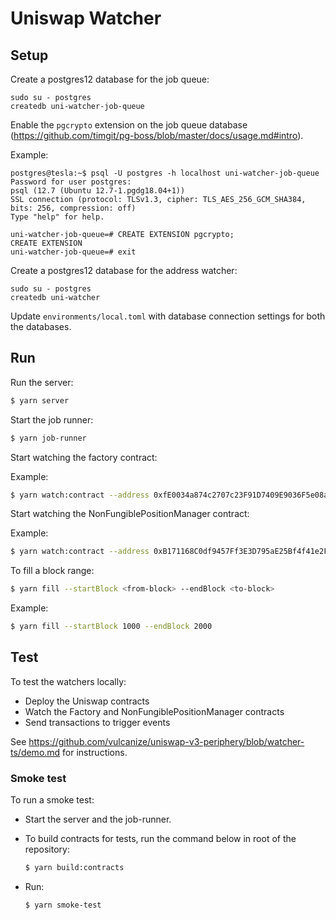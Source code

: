# Uniswap Watcher

## Setup

Create a postgres12 database for the job queue:

```
sudo su - postgres
createdb uni-watcher-job-queue
```

Enable the `pgcrypto` extension on the job queue database (https://github.com/timgit/pg-boss/blob/master/docs/usage.md#intro).

Example:

```
postgres@tesla:~$ psql -U postgres -h localhost uni-watcher-job-queue
Password for user postgres:
psql (12.7 (Ubuntu 12.7-1.pgdg18.04+1))
SSL connection (protocol: TLSv1.3, cipher: TLS_AES_256_GCM_SHA384, bits: 256, compression: off)
Type "help" for help.

uni-watcher-job-queue=# CREATE EXTENSION pgcrypto;
CREATE EXTENSION
uni-watcher-job-queue=# exit
```

Create a postgres12 database for the address watcher:

```
sudo su - postgres
createdb uni-watcher
```

Update `environments/local.toml` with database connection settings for both the databases.


## Run

Run the server:

```bash
$ yarn server
```

Start the job runner:

```bash
$ yarn job-runner
```

Start watching the factory contract:

Example:

```bash
$ yarn watch:contract --address 0xfE0034a874c2707c23F91D7409E9036F5e08ac34 --kind factory --startingBlock 100
```

Start watching the NonFungiblePositionManager contract:

Example:

```bash
$ yarn watch:contract --address 0xB171168C0df9457Ff3E3D795aE25Bf4f41e2FFE3 --kind nfpm --startingBlock 100
```

To fill a block range:

```bash
$ yarn fill --startBlock <from-block> --endBlock <to-block>
```

Example:

```bash
$ yarn fill --startBlock 1000 --endBlock 2000
```

## Test

To test the watchers locally:

* Deploy the Uniswap contracts
* Watch the Factory and NonFungiblePositionManager contracts
* Send transactions to trigger events

See https://github.com/vulcanize/uniswap-v3-periphery/blob/watcher-ts/demo.md for instructions.

### Smoke test

To run a smoke test:

* Start the server and the job-runner.
* To build contracts for tests, run the command below in root of the repository:

  ```bash
  $ yarn build:contracts
  ```
 
* Run:

  ```bash
  $ yarn smoke-test
  ```
